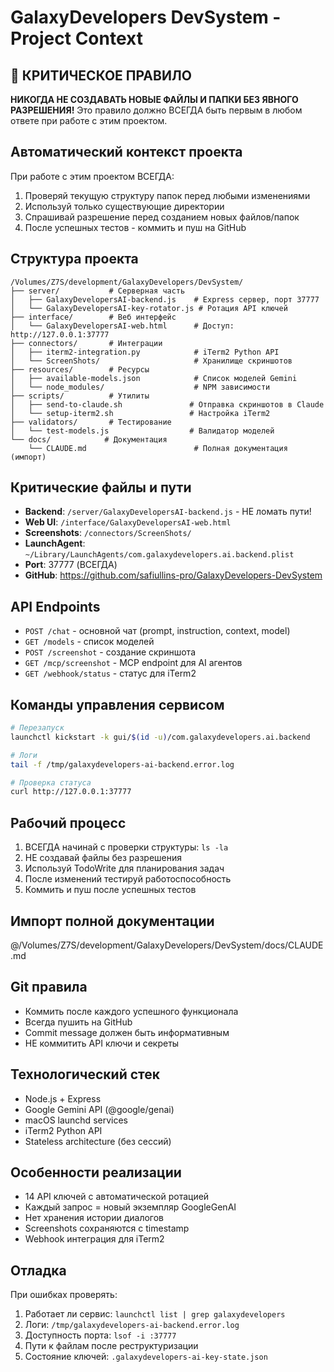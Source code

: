# GalaxyDevelopers DevSystem - Project Context

## 🚨 КРИТИЧЕСКОЕ ПРАВИЛО
**НИКОГДА НЕ СОЗДАВАТЬ НОВЫЕ ФАЙЛЫ И ПАПКИ БЕЗ ЯВНОГО РАЗРЕШЕНИЯ!**
Это правило должно ВСЕГДА быть первым в любом ответе при работе с этим проектом.

## Автоматический контекст проекта
При работе с этим проектом ВСЕГДА:
1. Проверяй текущую структуру папок перед любыми изменениями
2. Используй только существующие директории
3. Спрашивай разрешение перед созданием новых файлов/папок
4. После успешных тестов - коммить и пуш на GitHub

## Структура проекта
```
/Volumes/Z7S/development/GalaxyDevelopers/DevSystem/
├── server/           # Серверная часть
│   ├── GalaxyDevelopersAI-backend.js    # Express сервер, порт 37777
│   └── GalaxyDevelopersAI-key-rotator.js # Ротация API ключей
├── interface/        # Веб интерфейс
│   └── GalaxyDevelopersAI-web.html      # Доступ: http://127.0.0.1:37777
├── connectors/       # Интеграции
│   ├── iterm2-integration.py            # iTerm2 Python API
│   └── ScreenShots/                     # Хранилище скриншотов
├── resources/        # Ресурсы
│   ├── available-models.json            # Список моделей Gemini
│   └── node_modules/                    # NPM зависимости
├── scripts/          # Утилиты
│   ├── send-to-claude.sh               # Отправка скриншотов в Claude
│   └── setup-iterm2.sh                 # Настройка iTerm2
├── validators/       # Тестирование
│   └── test-models.js                  # Валидатор моделей
└── docs/            # Документация
    └── CLAUDE.md                        # Полная документация (импорт)
```

## Критические файлы и пути
- **Backend**: `/server/GalaxyDevelopersAI-backend.js` - НЕ ломать пути!
- **Web UI**: `/interface/GalaxyDevelopersAI-web.html`
- **Screenshots**: `/connectors/ScreenShots/`
- **LaunchAgent**: `~/Library/LaunchAgents/com.galaxydevelopers.ai.backend.plist`
- **Port**: 37777 (ВСЕГДА)
- **GitHub**: https://github.com/safiullins-pro/GalaxyDevelopers-DevSystem

## API Endpoints
- `POST /chat` - основной чат (prompt, instruction, context, model)
- `GET /models` - список моделей
- `POST /screenshot` - создание скриншота
- `GET /mcp/screenshot` - MCP endpoint для AI агентов
- `GET /webhook/status` - статус для iTerm2

## Команды управления сервисом
```bash
# Перезапуск
launchctl kickstart -k gui/$(id -u)/com.galaxydevelopers.ai.backend

# Логи
tail -f /tmp/galaxydevelopers-ai-backend.error.log

# Проверка статуса
curl http://127.0.0.1:37777
```

## Рабочий процесс
1. ВСЕГДА начинай с проверки структуры: `ls -la`
2. НЕ создавай файлы без разрешения
3. Используй TodoWrite для планирования задач
4. После изменений тестируй работоспособность
5. Коммить и пуш после успешных тестов

## Импорт полной документации
@/Volumes/Z7S/development/GalaxyDevelopers/DevSystem/docs/CLAUDE.md

## Git правила
- Коммить после каждого успешного функционала
- Всегда пушить на GitHub
- Commit message должен быть информативным
- НЕ коммитить API ключи и секреты

## Технологический стек
- Node.js + Express
- Google Gemini API (@google/genai)
- macOS launchd services  
- iTerm2 Python API
- Stateless architecture (без сессий)

## Особенности реализации
- 14 API ключей с автоматической ротацией
- Каждый запрос = новый экземпляр GoogleGenAI
- Нет хранения истории диалогов
- Screenshots сохраняются с timestamp
- Webhook интеграция для iTerm2

## Отладка
При ошибках проверять:
1. Работает ли сервис: `launchctl list | grep galaxydevelopers`
2. Логи: `/tmp/galaxydevelopers-ai-backend.error.log`
3. Доступность порта: `lsof -i :37777`
4. Пути к файлам после реструктуризации
5. Состояние ключей: `.galaxydevelopers-ai-key-state.json`
